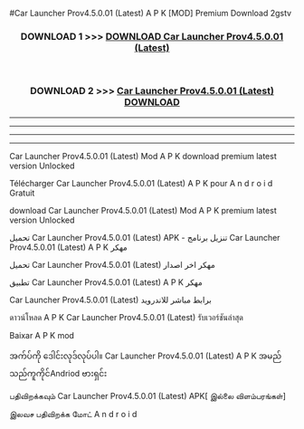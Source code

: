 #Car Launcher Prov4.5.0.01 (Latest) A P K [MOD] Premium Download 2gstv



<div align="center">

<h3>DOWNLOAD 1 >>> <a href="https://teeasianyam.web.app?sq=Car Launcher Prov4.5.0.01 (Latest)">DOWNLOAD Car Launcher Prov4.5.0.01 (Latest) </a></h3><br>

<h3>DOWNLOAD 2 >>> <a href="https://teeasianyam.web.app?sq=Car Launcher Prov4.5.0.01 (Latest) ">Car Launcher Prov4.5.0.01 (Latest)  DOWNLOAD </a></h3>

</div>


----------------------------------------------------------

----------------------------------------------------------

----------------------------------------------------------

----------------------------------------------------------


Car Launcher Prov4.5.0.01 (Latest)  Mod A P K download premium latest version Unlocked

Télécharger Car Launcher Prov4.5.0.01 (Latest)  A P K pour A n d r o i d Gratuit

download Car Launcher Prov4.5.0.01 (Latest)  Mod A P K premium latest version Unlocked

تحميل Car Launcher Prov4.5.0.01 (Latest)  APK - تنزيل برنامج Car Launcher Prov4.5.0.01 (Latest)  A P K مهكر

تحميل Car Launcher Prov4.5.0.01 (Latest)  مهكر اخر اصدار

تطبيق Car Launcher Prov4.5.0.01 (Latest)  A P K مهكر

Car Launcher Prov4.5.0.01 (Latest)  برابط مباشر للاندرويد

ดาวน์โหลด A P K Car Launcher Prov4.5.0.01 (Latest)  รับเวอร์ชันล่าสุด

Baixar A P K mod

အက်ပ်ကို ဒေါင်းလုဒ်လုပ်ပါ။ Car Launcher Prov4.5.0.01 (Latest)  A P K အမည်သည်ကူကိုင်Andriod ဗားရှင်း

பதிவிறக்கவும் Car Launcher Prov4.5.0.01 (Latest)  APK[ இல்லை விளம்பரங்கள்] 
 
இலவச பதிவிறக்க மோட் A n d r o i d



